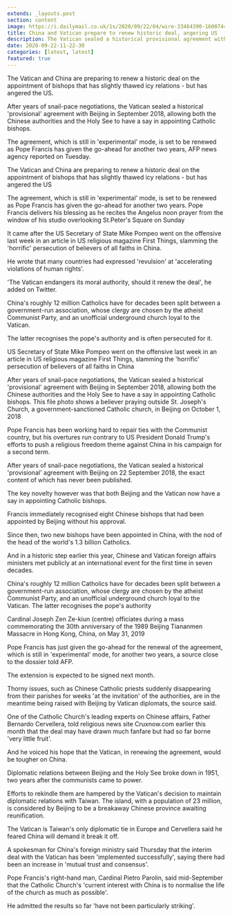 ```yaml
---
extends: _layouts.post
section: content
image: https://i.dailymail.co.uk/1s/2020/09/22/04/wire-33464390-1600744737-352_636x382.jpg 
title: China and Vatican prepare to renew historic deal, angering US 
description: The Vatican sealed a historical provisional agreement with Beijing in 2018, allowing the Chinese authorities to have a say in appointing Catholic bishops. The deal is set to be renewed. 
date: 2020-09-22-11-22-30 
categories: [latest, latest] 
featured: true 
--- 
```

The Vatican and China are preparing to renew a historic deal on the appointment of bishops that has slightly thawed icy relations - but has angered the US.

After years of snail-pace negotiations, the Vatican sealed a historical 'provisional' agreement with Beijing in September 2018, allowing both the Chinese authorities and the Holy See to have a say in appointing Catholic bishops.

The agreement, which is still in 'experimental' mode, is set to be renewed as Pope Francis has given the go-ahead for another two years, AFP news agency reported on Tuesday.  

The Vatican and China are preparing to renew a historic deal on the appointment of bishops that has slightly thawed icy relations - but has angered the US 

The agreement, which is still in 'experimental' mode, is set to be renewed as Pope Francis has given the go-ahead for another two years. Pope Francis delivers his blessing as he recites the Angelus noon prayer from the window of his studio overlooking St.Peter's Square on Sunday

It came after the US Secretary of State Mike Pompeo went on the offensive last week in an article in US religious magazine First Things, slamming the 'horrific' persecution of believers of all faiths in China.

He wrote that many countries had expressed 'revulsion' at 'accelerating violations of human rights'.

'The Vatican endangers its moral authority, should it renew the deal', he added on Twitter.

China's roughly 12 million Catholics have for decades been split between a government-run association, whose clergy are chosen by the atheist Communist Party, and an unofficial underground church loyal to the Vatican. 

The latter recognises the pope's authority and is often persecuted for it. 

US Secretary of State Mike Pompeo went on the offensive last week in an article in US religious magazine First Things, slamming the 'horrific' persecution of believers of all faiths in China

After years of snail-pace negotiations, the Vatican sealed a historical 'provisional' agreement with Beijing in September 2018, allowing both the Chinese authorities and the Holy See to have a say in appointing Catholic bishops. This file photo shows a believer praying outside St. Joseph's Church, a government-sanctioned Catholic church, in Beijing on October 1, 2018

Pope Francis has been working hard to repair ties with the Communist country, but his overtures run contrary to US President Donald Trump's efforts to push a religious freedom theme against China in his campaign for a second term. 

After years of snail-pace negotiations, the Vatican sealed a historical 'provisional' agreement with Beijing on 22 September 2018, the exact content of which has never been published.

The key novelty however was that both Beijing and the Vatican now have a say in appointing Catholic bishops.

Francis immediately recognised eight Chinese bishops that had been appointed by Beijing without his approval.

Since then, two new bishops have been appointed in China, with the nod of the head of the world's 1.3 billion Catholics.

And in a historic step earlier this year, Chinese and Vatican foreign affairs ministers met publicly at an international event for the first time in seven decades.

China's roughly 12 million Catholics have for decades been split between a government-run association, whose clergy are chosen by the atheist Communist Party, and an unofficial underground church loyal to the Vatican. The latter recognises the pope's authority

Cardinal Joseph Zen Ze-kiun (centre) officiates during a mass commemorating the 30th anniversary of the 1989 Beijing Tiananmen Massacre in Hong Kong, China, on May 31, 2019

Pope Francis has just given the go-ahead for the renewal of the agreement, which is still in 'experimental' mode, for another two years, a source close to the dossier told AFP.

The extension is expected to be signed next month.

Thorny issues, such as Chinese Catholic priests suddenly disappearing from their parishes for weeks 'at the invitation' of the authorities, are in the meantime being raised with Beijing by Vatican diplomats, the source said.

One of the Catholic Church's leading experts on Chinese affairs, Father Bernardo Cervellera, told religious news site Cruxnow.com earlier this month that the deal may have drawn much fanfare but had so far borne 'very little fruit'.

And he voiced his hope that the Vatican, in renewing the agreement, would be tougher on China.

Diplomatic relations between Beijing and the Holy See broke down in 1951, two years after the communists came to power.

Efforts to rekindle them are hampered by the Vatican's decision to maintain diplomatic relations with Taiwan. The island, with a population of 23 million, is considered by Beijing to be a breakaway Chinese province awaiting reunification.

The Vatican is Taiwan's only diplomatic tie in Europe and Cervellera said he feared China will demand it break it off.

A spokesman for China's foreign ministry said Thursday that the interim deal with the Vatican has been 'implemented successfully', saying there had been an increase in 'mutual trust and consensus'.

Pope Francis's right-hand man, Cardinal Pietro Parolin, said mid-September that the Catholic Church's 'current interest with China is to normalise the life of the church as much as possible'.

He admitted the results so far 'have not been particularly striking'.

